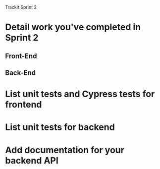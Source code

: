 TrackIt Sprint 2

# Detail work you've completed in Sprint 2

## Front-End

## Back-End

# List unit tests and Cypress tests for frontend

# List unit tests for backend

# Add documentation for your backend API 

